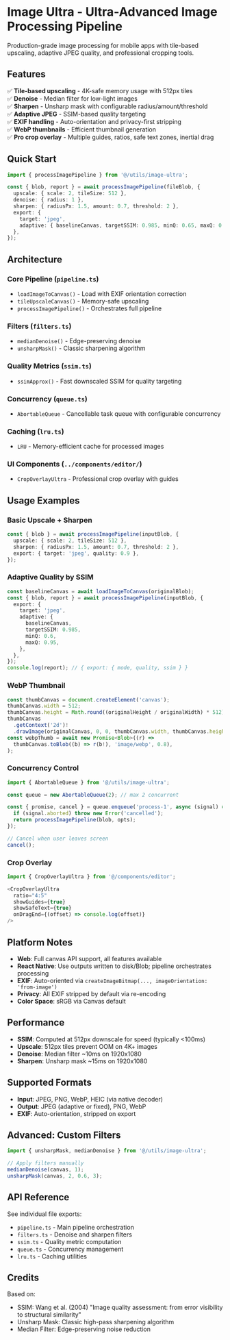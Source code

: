 # Image Ultra - Ultra-Advanced Image Processing Pipeline

Production-grade image processing for mobile apps with tile-based upscaling,
adaptive JPEG quality, and professional cropping tools.

## Features

✅ **Tile-based upscaling** - 4K-safe memory usage with 512px tiles  
✅ **Denoise** - Median filter for low-light images  
✅ **Sharpen** - Unsharp mask with configurable radius/amount/threshold  
✅ **Adaptive JPEG** - SSIM-based quality targeting  
✅ **EXIF handling** - Auto-orientation and privacy-first stripping  
✅ **WebP thumbnails** - Efficient thumbnail generation  
✅ **Pro crop overlay** - Multiple guides, ratios, safe text zones, inertial
drag

## Quick Start

```typescript
import { processImagePipeline } from '@/utils/image-ultra';

const { blob, report } = await processImagePipeline(fileBlob, {
  upscale: { scale: 2, tileSize: 512 },
  denoise: { radius: 1 },
  sharpen: { radiusPx: 1.5, amount: 0.7, threshold: 2 },
  export: {
    target: 'jpeg',
    adaptive: { baselineCanvas, targetSSIM: 0.985, minQ: 0.65, maxQ: 0.95 },
  },
});
```

## Architecture

### Core Pipeline (`pipeline.ts`)

- `loadImageToCanvas()` - Load with EXIF orientation correction
- `tileUpscaleCanvas()` - Memory-safe upscaling
- `processImagePipeline()` - Orchestrates full pipeline

### Filters (`filters.ts`)

- `medianDenoise()` - Edge-preserving denoise
- `unsharpMask()` - Classic sharpening algorithm

### Quality Metrics (`ssim.ts`)

- `ssimApprox()` - Fast downscaled SSIM for quality targeting

### Concurrency (`queue.ts`)

- `AbortableQueue` - Cancellable task queue with configurable concurrency

### Caching (`lru.ts`)

- `LRU` - Memory-efficient cache for processed images

### UI Components (`../components/editor/`)

- `CropOverlayUltra` - Professional crop overlay with guides

## Usage Examples

### Basic Upscale + Sharpen

```typescript
const { blob } = await processImagePipeline(inputBlob, {
  upscale: { scale: 2, tileSize: 512 },
  sharpen: { radiusPx: 1.5, amount: 0.7, threshold: 2 },
  export: { target: 'jpeg', quality: 0.9 },
});
```

### Adaptive Quality by SSIM

```typescript
const baselineCanvas = await loadImageToCanvas(originalBlob);
const { blob, report } = await processImagePipeline(inputBlob, {
  export: {
    target: 'jpeg',
    adaptive: {
      baselineCanvas,
      targetSSIM: 0.985,
      minQ: 0.6,
      maxQ: 0.95,
    },
  },
});
console.log(report); // { export: { mode, quality, ssim } }
```

### WebP Thumbnail

```typescript
const thumbCanvas = document.createElement('canvas');
thumbCanvas.width = 512;
thumbCanvas.height = Math.round((originalHeight / originalWidth) * 512);
thumbCanvas
  .getContext('2d')!
  .drawImage(originalCanvas, 0, 0, thumbCanvas.width, thumbCanvas.height);
const webpThumb = await new Promise<Blob>((r) =>
  thumbCanvas.toBlob((b) => r(b!), 'image/webp', 0.8),
);
```

### Concurrency Control

```typescript
import { AbortableQueue } from '@/utils/image-ultra';

const queue = new AbortableQueue(2); // max 2 concurrent

const { promise, cancel } = queue.enqueue('process-1', async (signal) => {
  if (signal.aborted) throw new Error('cancelled');
  return processImagePipeline(blob, opts);
});

// Cancel when user leaves screen
cancel();
```

### Crop Overlay

```typescript
import { CropOverlayUltra } from '@/components/editor';

<CropOverlayUltra
  ratio="4:5"
  showGuides={true}
  showSafeText={true}
  onDragEnd={(offset) => console.log(offset)}
/>
```

## Platform Notes

- **Web**: Full canvas API support, all features available
- **React Native**: Use outputs written to disk/Blob; pipeline orchestrates
  processing
- **EXIF**: Auto-oriented via
  `createImageBitmap(..., imageOrientation: 'from-image')`
- **Privacy**: All EXIF stripped by default via re-encoding
- **Color Space**: sRGB via Canvas default

## Performance

- **SSIM**: Computed at 512px downscale for speed (typically <100ms)
- **Upscale**: 512px tiles prevent OOM on 4K+ images
- **Denoise**: Median filter ~10ms on 1920x1080
- **Sharpen**: Unsharp mask ~15ms on 1920x1080

## Supported Formats

- **Input**: JPEG, PNG, WebP, HEIC (via native decoder)
- **Output**: JPEG (adaptive or fixed), PNG, WebP
- **EXIF**: Auto-orientation, stripped on export

## Advanced: Custom Filters

```typescript
import { unsharpMask, medianDenoise } from '@/utils/image-ultra';

// Apply filters manually
medianDenoise(canvas, 1);
unsharpMask(canvas, 2, 0.6, 3);
```

## API Reference

See individual file exports:

- `pipeline.ts` - Main pipeline orchestration
- `filters.ts` - Denoise and sharpen filters
- `ssim.ts` - Quality metric computation
- `queue.ts` - Concurrency management
- `lru.ts` - Caching utilities

## Credits

Based on:

- SSIM: Wang et al. (2004) "Image quality assessment: from error visibility to
  structural similarity"
- Unsharp Mask: Classic high-pass sharpening algorithm
- Median Filter: Edge-preserving noise reduction
